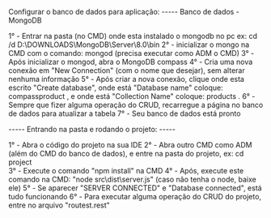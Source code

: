 Configurar o banco de dados para aplicação: -----
Banco de dados - MongoDB

1° - Entrar na pasta (no CMD) onde esta instalado o mongodb no pc ex: cd /d D:\DOWNLOADS\MongoDB\Server\8.0\bin
2° - inicializar o mongo na CMD com o comando: mongod (precisa executar como ADM o CMD)
3° - Após inicializar o mongod, abra o MongoDB compass
4° - Cria uma nova conexão em "New Connection" (com o nome que desejar), sem alterar nenhuma informação
5° - Após criar a nova conexão, clique onde esta escrito "Create database",
onde está "Database name" coloque: compassproduct ,
e onde está "Collection Name" coloque: products .
6° - Sempre que fizer alguma operação do CRUD, recarregue a página no banco de dados para atualizar a tabela
7° - Seu banco de dados está pronto

----- Entrando na pasta e rodando o projeto: -----

1° - Abra o código do projeto na sua IDE
2° - Abra outro CMD como ADM (além do CMD do banco de dados), e entre na pasta do projeto, ex: cd project\
3° - Execute o comando "npm install" na CMD
4° - Após, execute este comando na CMD: "node src\dist\server.js" (caso não tenha o node, baixe ele)
5° - Se aparecer "SERVER CONNECTED" e "Database connected", está tudo funcionando
6° - Para executar alguma operação do CRUD do projeto, entre no arquivo "routest.rest"
